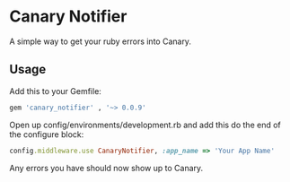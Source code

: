 # Canary Notifier
A simple way to get your ruby errors into Canary.

## Usage

Add this to your Gemfile:

```ruby
gem 'canary_notifier' , '~> 0.0.9'
```

Open up config/environments/development.rb and add this do the end of the configure block:

```ruby
config.middleware.use CanaryNotifier, :app_name => 'Your App Name'
```

Any errors you have should now show up to Canary.
